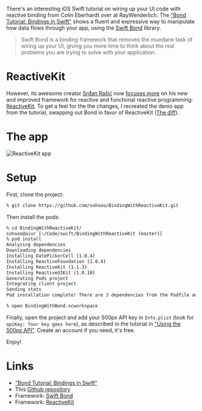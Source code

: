 
There's an interesting iOS Swift tutorial on wiring up your UI code with reactive binding from Colin Eberhardt over at RayWenderlich. The ["Bond Tutorial: Bindings in Swift"](https://www.raywenderlich.com/123108/bond-tutorial) shows a fluent and expressive way to manipulate how data flows through your app, using the [Swift Bond](https://github.com/SwiftBond/Bond) library.

> Swift Bond is a binding framework that removes the mundane task of wiring up your UI, giving you more time to think about the real problems you are trying to solve with your application.

# ReactiveKit

However, its awesome creator [Srđan Rašić](https://github.com/srdanrasic) now [focuses more](https://github.com/SwiftBond/Bond/issues/200) on his new and improved framework for reactive and functional reactive programming: [ReactiveKit](https://github.com/ReactiveKit/ReactiveKit). To get a feel for the the changes, I recreated the demo app from the tutorial, swapping out Bond in favor of ReactiveKit ([The diff](https://github.com/sohooo/BindingWithReactiveKit/commit/b7300b3dd8c3932c29550aad8a5b4f0623065194?diff=split)).

# The app

![ReactiveKit app](http://i.giphy.com/3o7iN6uySqBSuneTok.gif)

# Setup

First, clone the project:

```bash
% git clone https://github.com/sohooo/BindingWithReactiveKit.git
```

Then install the pods:
```bash
% cd BindingWithReactiveKit/
sohooo@aiur [~/Code/swift/BindingWithReactiveKit (master)]
% pod install
Analyzing dependencies
Downloading dependencies
Installing DatePickerCell (1.0.4)
Installing ReactiveFoundation (1.0.4)
Installing ReactiveKit (1.1.3)
Installing ReactiveUIKit (1.0.10)
Generating Pods project
Integrating client project
Sending stats
Pod installation complete! There are 3 dependencies from the Podfile and 4 total pods installed.

% open BindingWithBond.xcworkspace
```

Finally, open the project and add your 500px API key in `Info.plist` (look for `apiKey: Your key goes here`), as described in the tutorial in ["Using the 500px API"](https://www.raywenderlich.com/123108/bond-tutorial#attachment_124498). Create an account if you need, it's free.

Enjoy!


# Links

- ["Bond Tutorial: Bindings in Swift"](https://www.raywenderlich.com/123108/bond-tutorial)
- This [Github repository](https://github.com/sohooo/BindingWithReactiveKit)
- Framework: [Swift Bond](https://github.com/SwiftBond/Bond)
- Framework: [ReactiveKit](https://github.com/ReactiveKit/ReactiveKit)
